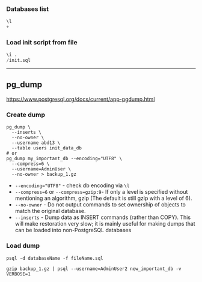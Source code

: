 ### Databases list

```sql
\l
+
```

### Load init script from file

```sql
\i .
/init.sql
```

------------------------

## pg_dump

https://www.postgresql.org/docs/current/app-pgdump.html

### Create dump

```shell
pg_dump \
  --inserts \
  --no-owner \
  --username abd13 \
  --table users init_data_db
# or
pg_dump my_important_db --encoding="UTF8" \
  --compress=6 \
  --username=AdminUser \
  --no-owner > backup_1.gz
```

* `--encoding="UTF8"` - check db encoding via `\l`
* `--compress=6` or `--compress=gzip:9`- If only a level is specified without mentioning an algorithm, gzip (The default
  is still gzip with a level of 6).
* `--no-owner` - Do not output commands to set ownership of objects to match the original database.
* `--inserts` - Dump data as INSERT commands (rather than COPY). This will make restoration very slow; it is mainly
  useful for making dumps that can be loaded into non-PostgreSQL databases

### Load dump

```shell
psql -d databaseName -f fileName.sql
```

```shell
gzip backup_1.gz | psql --username=AdminUser2 new_important_db -v VERBOSE=1
```
